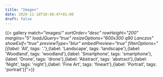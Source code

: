 ```yaml
---
title: "Images"
date: 2020-11-18T10:48:47+01:00
draft: false
---
```


{{< gallery match="images/*" sortOrder="desc" rowHeight="200" margins="5" loadJQuery="true" resizeOptions="600x300 q90 Lanczos" showExif="true" previewType="blur" embedPreview="true" filterOptions="[{label: 'All', tags: '.*'},{label: 'Landscape', tags: 'landscape'},{label: 'Woodland', tags: 'woodland'},{label: 'Smartphone', tags: 'smartphone'},{label: 'Drone', tags: 'drone'},{label: 'Abstract', tags: 'abstract'},{label: 'Night', tags: 'night'},{label: 'Fine Art', tags: 'fineart'},{label: 'Portrait', tags: 'portrait'}]">}}